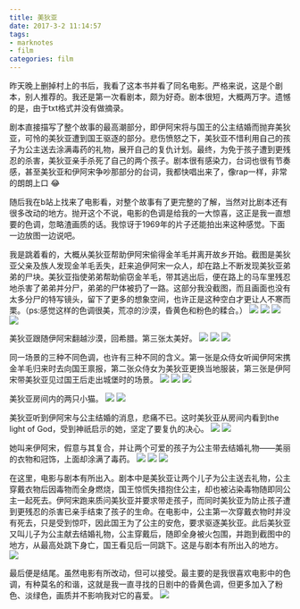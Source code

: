 ```yaml
---
title: 美狄亚
date: 2017-3-2 11:14:57
tags: 
- marknotes
- film
categories: film
---
```

昨天晚上删掉村上的书后，我看了这本书并看了同名电影。严格来说，这是个剧本，别人推荐的。我还是第一次看剧本，颇为好奇。剧本很短，大概两万字。遗憾的是，由于txt格式并没有做摘录。

剧本直接描写了整个故事的最高潮部分，即伊阿宋将与国王的公主结婚而抛弃美狄亚，可怜的美狄亚遭到国王驱逐的部分。悲伤愤怒之下，美狄亚不惜利用自己的孩子为公主送去涂满毒药的礼物，展开自己的复仇计划。最终，为免于孩子遭到更残忍的杀害，美狄亚亲手杀死了自己的两个孩子。剧本很有感染力，台词也很有节奏感，甚至美狄亚和伊阿宋争吵那部分的台词，我都快唱出来了，像rap一样，非常的朗朗上口  :joy:

随后我在b站上找来了电影看，对整个故事有了更完整的了解，当然对比剧本还有很多改动的地方。抛开这个不说，电影的色调是给我的一大惊喜，这正是我一直想要的色调，忽略渣画质的话。我惊讶于1969年的片子还能拍出来这种感觉。下面一边放图一边说吧。

我是跳着看的，大概从美狄亚帮助伊阿宋偷得金羊毛并离开故乡开始。截图是美狄亚父亲及族人发现金羊毛丢失，赶来追伊阿宋一众人，却在路上不断发现美狄亚弟弟的尸块。美狄亚指使弟弟帮助偷窃金羊毛，带其逃出后，便在路上的马车里残忍地杀害了弟弟并分尸，弟弟的尸体被扔了一路。这部分我没截图，而且画面也没有太多分尸的特写镜头，留下了更多的想象空间，也许正是这种空白才更让人不寒而栗。（ps:感觉这样的色调很美，荒凉的沙漠，昏黄色和粉色的糅合。）
![](http://ozcxwjepj.bkt.clouddn.com/18-1-17/10709849.jpg)
![](http://ozcxwjepj.bkt.clouddn.com/18-1-17/54520855.jpg)
![](http://ozcxwjepj.bkt.clouddn.com/18-1-17/55044632.jpg)
![](http://ozcxwjepj.bkt.clouddn.com/18-1-17/93116795.jpg)

美狄亚跟随伊阿宋翻越沙漠，回希腊。第三张太美好。
![](http://ozcxwjepj.bkt.clouddn.com/18-1-17/91124415.jpg)
![](http://ozcxwjepj.bkt.clouddn.com/18-1-17/44328566.jpg)
![](http://ozcxwjepj.bkt.clouddn.com/18-1-17/18400390.jpg)

同一场景的三种不同色调，也许有三种不同的含义。第一张是众侍女听闻伊阿宋携金羊毛归来时去向国王禀报，第二张众侍女为美狄亚更换当地服装，第三张是伊阿宋带美狄亚见过国王后走出城堡时的场景。
![](http://ozcxwjepj.bkt.clouddn.com/18-1-17/75760239.jpg)
![](http://ozcxwjepj.bkt.clouddn.com/18-1-17/6926106.jpg)
![](http://ozcxwjepj.bkt.clouddn.com/18-1-17/55817348.jpg)

美狄亚房间内的两只小猫。
![](http://ozcxwjepj.bkt.clouddn.com/18-1-17/59847522.jpg)
![](http://ozcxwjepj.bkt.clouddn.com/18-1-17/87983742.jpg)

美狄亚听到伊阿宋与公主结婚的消息，悲痛不已。这时美狄亚从房间内看到the light of God，受到神祇启示的她，坚定了要复仇的决心。
![](http://ozcxwjepj.bkt.clouddn.com/18-1-17/49457596.jpg)
![](http://ozcxwjepj.bkt.clouddn.com/18-1-17/89402180.jpg)

她叫来伊阿宋，假意与其复合，并让两个可爱的孩子为公主带去结婚礼物——美丽的衣物和冠饰，上面却涂满了毒药。
![](http://ozcxwjepj.bkt.clouddn.com/18-1-17/59357482.jpg)
![](http://ozcxwjepj.bkt.clouddn.com/18-1-17/84820311.jpg)
![](http://ozcxwjepj.bkt.clouddn.com/18-1-17/92373402.jpg)

在这里，电影与剧本有所出入。剧本中是美狄亚让两个儿子为公主送去礼物，公主穿戴衣物后因毒物而全身燃烧，国王惊慌失措抱住公主，却也被沾染毒物随即同公主一起死去。伊阿宋跑来质问美狄亚并要求带走孩子，而同时美狄亚为防止孩子遭到更残忍的杀害已亲手结束了孩子的生命。在电影中，公主第一次穿戴衣物时并没有死去，只是受到惊吓，因此国王为了公主的安危，要求驱逐美狄亚。此后美狄亚又叫儿子为公主献去结婚礼物，公主穿戴后，随即全身被火包围，并跑到截图中的地方，从最高处跳下身亡，国王看见后一同跳下。这是与剧本有所出入的地方。
![](http://ozcxwjepj.bkt.clouddn.com/18-1-17/35840859.jpg)

最后便是结尾。虽然电影有所改动，但可以接受。最主要的是我很喜欢电影中的色调，有种莫名的和谐，这就是我一直寻找的日剧中的昏黄色调，但更多加入了粉色、淡绿色，画质并不影响我对它的喜爱。
![](http://ozcxwjepj.bkt.clouddn.com/18-1-17/96370524.jpg)
